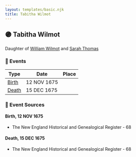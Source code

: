 ```yaml
---
layout: templates/basic.njk
title: Tabitha Wilmot
---
```

## 🟣 Tabitha Wilmot

Daughter of [William Wilmot](/people/4/47205976) and [Sarah Thomas](/people/2/28506175)

### 📆 Events

Type | Date | Place
------ | ------ | ------
[Birth](#event-event-2) | 12 NOV 1675 |
[Death](#event-event-3) | 15 DEC 1675 |

### 📰 Event Sources

#### <a id="event-event-2"></a> Birth, 12 NOV 1675
* The New England Historical and Genealogical Register  - 68

#### <a id="event-event-3"></a> Death, 15 DEC 1675
* The New England Historical and Genealogical Register  - 68
